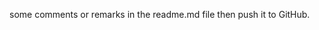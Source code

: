 some comments or remarks in the readme.md file then push it to GitHub.
<img height="5" src="C:\Users\QWWE\Pictures\Screenshots\螢幕擷取畫面 (46).png" width="5"/>